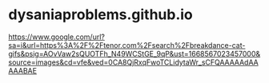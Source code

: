 # dysaniaproblems.github.io
https://www.google.com/url?sa=i&url=https%3A%2F%2Ftenor.com%2Fsearch%2Fbreakdance-cat-gifs&psig=AOvVaw2sQUOTFh_N49WCStGE_9qP&ust=1668567023457000&source=images&cd=vfe&ved=0CA8QjRxqFwoTCLidytaWr_sCFQAAAAAdAAAAABAE
